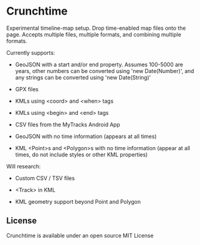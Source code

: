 # Crunchtime

Experimental timeline-map setup. Drop time-enabled map files onto the page. Accepts multiple files, multiple formats, and combining multiple formats.

Currently supports:

* GeoJSON with a start and/or end property. Assumes 100-5000 are years, other numbers can be converted using 'new Date(Number)', and any strings can be converted using 'new Date(String)'

* GPX files

* KMLs using &lt;coord&gt; and &lt;when&gt; tags

* KMLs using &lt;begin&gt; and &lt;end&gt; tags

* CSV files from the MyTracks Android App

* GeoJSON with no time information (appears at all times)

* KML &lt;Point&gt;s and &lt;Polygon&gt;s with no time information (appear at all times, do not include styles or other KML properties)

Will research:

* Custom CSV / TSV files

* &lt;Track&gt; in KML

* KML geometry support beyond Point and Polygon

## License

Crunchtime is available under an open source MIT License